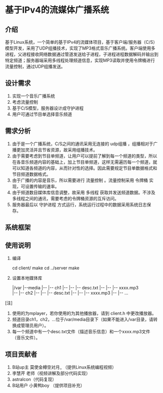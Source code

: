 # 基于IPv4的流媒体广播系统

## 介绍

基于Linux系统，一个简单的基于IPv4的流媒体项目，基于客户端/服务器（C/S）模型开发，采用了UDP组播技术，实现了MP3格式音乐广播系统。客户端使用多进程，父进程接收网络数据通过管道发送给子进程，子进程进程数据解码并输出到特定频道；服务器端采用多线程处理频道信息，实现MP3读取并使用令牌桶进行流量控制，通过UDP组播发送。

## 设计需求

1. 实现一个音乐广播系统
2. 考虑流量控制
3. 基于C/S模型，服务器设计成守护进程
4. 用户可通过节目单选择音乐频道

## 需求分析

1. 由于是一个广播系统，C/S之间的通讯采用无连接的 udp组播 ，组播相对于广播更加灵活并且节省资源，故采用组播技术。
2. 由于需要考虑到节目单频道，让用户可以提前了解到每一个频道的类型，所以在各音乐频道内容的基础上，加上节目单频道，这样无需遍历每一个频道，就可以知道各频道的内容，从而针对性的选择。因此需要规定节目单数据格式和节目频道数据格式。
3. 由于广播的内容是音乐，所以需要进行 流量控制 。流量控制采用 令牌桶 实现，可设置传输的速率。
4. 由于频道数目媒体库信息调整，故采用 多线程 获取并发送频道数据。不涉及多线程之间的通讯，需要考虑的令牌桶资源的互斥访问。
5. 服务器最后以 守护进程 方式运行，系统运行过程中的数据采用系统日志保存。

## 系统框架



## 使用说明

1. 编译

    cd client/
    make
    cd ../server
    make

2. 设置本地媒体库

    |/var
    |--media
    |-- |-- ch1
    |-- |-- |-- desc.txt
    |-- |-- |-- xxxx.mp3     
    |-- |-- ch2
    |-- |-- |-- desc.txt
    |-- |-- |-- xxxx.mp3 
    |-- |-- ...

[注]

1. 使用的为mplayer，若你使用的为其他播放器，请到 client.h 中更改播放器。
2. 频道目录ch1，ch2，...位于/var/media目录下（如果不能进入/var目录，请转换成管理员用户）。
3. 每一个频道中有一个desc.txt文件（描述音乐信息）和一个xxxx.mp3文件（音乐文件）。

## 项目贡献者

1. B站up主 莫使金樽空对月_ （提供Linux系统编程视频）
2. 李慧芹 老师（视频讲解及部分代码实现）
3. astralcon（代码复现）
4. B站用户 小黄鸭boy （提供项目补充）

